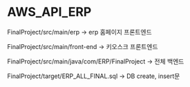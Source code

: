 # AWS_API_ERP

FinalProject/src/main/erp -> erp 홈페이지 프론트엔드

FinalProject/src/main/front-end -> 키오스크 프론트엔드


FinalProject/src/main/java/com/ERP/FinalProject -> 전체 백엔드

FinalProject/target/ERP_ALL_FINAL.sql -> DB create, insert문
